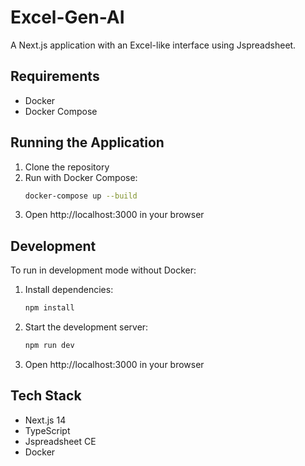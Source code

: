 # Excel-Gen-AI

A Next.js application with an Excel-like interface using Jspreadsheet.

## Requirements

- Docker
- Docker Compose

## Running the Application

1. Clone the repository
2. Run with Docker Compose:
   ```bash
   docker-compose up --build
   ```
3. Open http://localhost:3000 in your browser

## Development

To run in development mode without Docker:

1. Install dependencies:
   ```bash
   npm install
   ```

2. Start the development server:
   ```bash
   npm run dev
   ```

3. Open http://localhost:3000 in your browser

## Tech Stack

- Next.js 14
- TypeScript
- Jspreadsheet CE
- Docker